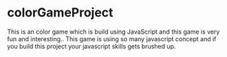 # colorGameProject
This is an color game which is build using JavaScript and this game is very fun and interesting..
This game is using so many javascript concept and if you build this project your javascript skills gets brushed up.
